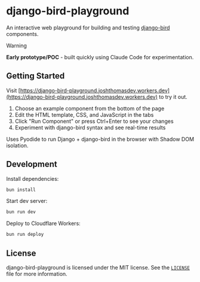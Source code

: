 # django-bird-playground

An interactive web playground for building and testing [django-bird](https://github.com/joshuadavidthomas/django-bird) components.

> [!WARNING]
> **Early prototype/POC** - built quickly using Claude Code for experimentation.

## Getting Started

Visit [https://django-bird-playground.joshthomasdev.workers.dev](https://django-bird-playground.joshthomasdev.workers.dev) to try it out.

1. Choose an example component from the bottom of the page
2. Edit the HTML template, CSS, and JavaScript in the tabs
3. Click "Run Component" or press Ctrl+Enter to see your changes
4. Experiment with django-bird syntax and see real-time results

Uses Pyodide to run Django + django-bird in the browser with Shadow DOM isolation.

## Development

Install dependencies:

```bash
bun install
```

Start dev server:

```bash
bun run dev
```

Deploy to Cloudflare Workers:

```bash
bun run deploy
```

## License

django-bird-playground is licensed under the MIT license. See the [`LICENSE`](LICENSE) file for more information.
